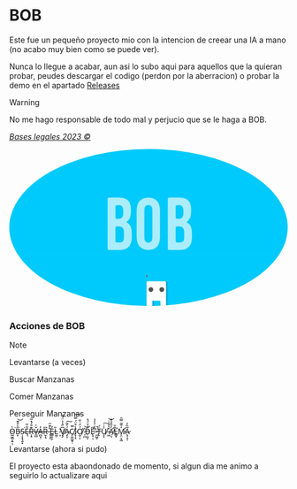 # BOB

Este fue un pequeño proyecto mio con la intencion de creear una IA a mano (no acabo muy bien como se puede ver).

Nunca lo llegue a acabar, aun asi lo subo aqui para aquellos que la quieran probar, peudes descargar el codigo (perdon por la aberracion) o probar la demo en el apartado [Releases](https://github.com/FerLS/BOB/releases)

>[!Warning]
>No me hago responsable de todo mal y perjucio que se le haga a BOB.
>
>*[Bases legales 2023 ©](https://www.youtube.com/watch?v=xvFZjo5PgG0&ab_channel=Duran)*

<a href="url"><img src="https://github.com/FerLS/BOB/blob/main/preview.gif"  style="border-radius:50%"></a>

### Acciones de BOB

>[!Note]
> Levantarse (a veces)
> 
> Buscar Manzanas
> 
> Comer Manzanas
> 
> Perseguir Manzanas
> 
>
> Ò̴̺̮̻͔͍͔͘B̵͙̅̀̐͊͝Ṣ̴͔̟̘͍̟͘Ę̶͋͂R̶͎̟͊̐́̽͂V̶̪̲̌̍A̶̪̬̹̒R̵̮̩͉͆ ̵̢̝͈͋͊̋E̷̳̝̣̗̓L̴͖̣̎ ̷͕̔V̸̡̡͆̋̾͐̈́̾Á̴̡̧͒͂͠C̸̞̫̫͚͓̣̿I̷̢̩̘̾͒̈́̿̈͠Ớ̸̰̠̞̈́͗̋ ̷̠̪̇͘͘͝D̵̹̰͓͒̽̈́̊E̷̢̠͔͆̕ ̷͈̺̬̏̒̓̓̉̚T̶̢̈́U̸̞͓̾̇͠ ̵͖̌͛̽͗̇͝A̸̛̜͉̓̄̂̉̐L̴̛͇̟̂̆M̷̨̛̤͙͖̒͊̃̿̑A̷̢̩̞̹͂̏̓
>
> Levantarse (ahora si pudo)

El proyecto esta abaondonado de momento, si algun dia me animo a seguirlo lo actualizare aqui
